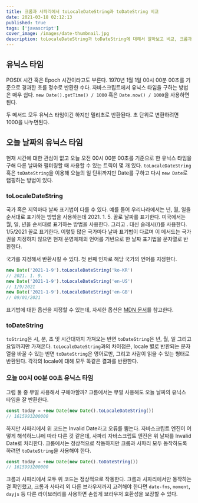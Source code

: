 ```yaml
---
title: 크롬과 사파리에서 toLocaleDateString과 toDateString 비교
date: 2021-03-18 02:12:13
published: true
tags: ['javascript']
cover_image: /images/date-thumbnail.jpg
description: toLocaleDateString과 toDateString에 대해서 알아보고 비교, 크롬과 사파리에서 일어날 수 있는 이슈에 대한 정리
---
```


## 유닉스 타임

POSIX 시간 혹은 Epoch 시간이라고도 부른다. 1970년 1월 1일 00시 00분 00초를 기준으로 경과한 초를 정수로 반환한 수다. 자바스크립트에서 유닉스 타임을 구하는 방법은 매우 쉽다. `new Date().getTime() / 1000` 혹은 `Date.now() / 1000`을 사용하면 된다.

두 메서드 모두 유닉스 타임이긴 하지만 밀리초로 반환된다. 초 단위로 변환하려면 1000을 나누면된다.

## 오늘 날짜의 유닉스 타임

현재 시간에 대한 관심이 없고 오늘 오전 00시 00분 00초를 기준으로 한 유닉스 타임을 구해 다른 날짜와 필터링할 때 사용할 수 있는 트릭이 몇 개 있다. `toLocaleDateString` 혹은 `toDateString`을 이용해 오늘의 일 단위까지만 Date를 구하고 다시 `new Date`로 랩핑하는 방법이 있다.

### toLocaleDateString

국가 혹은 지역마다 날짜 표기법이 다를 수 있다. 예를 들어 우리나라에서는 년, 월, 일을 순서대로 표기하는 방법을 사용하는데 2021. 1. 5. 꼴로 날짜를 표기한다. 미국에서는 월, 일, 년을 순서대로 표기하는 방법을 사용한다. 그리고 . 대신 슬래시(/)를 사용한다. 1/5/2021 꼴로 표기한다. 이렇듯 많은 국가마다 날짜 표기법이 다르며 이 메서드는 국가권을 지정하지 않으면 현재 운영체제의 언어를 기반으로 한 날짜 표기법을 문자열로 반환한다.

국가를 지정해서 반환시킬 수 있다. 첫 번째 인자로 해당 국가의 언어를 지정한다.

```js
new Date('2021-1-9').toLocaleDateString('ko-KR')
// 2021. 1. 9.
new Date('2021-1-9').toLocaleDateString('en-US')
// 1/9/2021
new Date('2021-1-9').toLocaleDateString('en-GB')
// 09/01/2021
```

표기법에 대한 옵션을 지정할 수 있는데, 자세한 옵션은 [MDN 문서](https://developer.mozilla.org/en-US/docs/Web/JavaScript/Reference/Global_Objects/Date/toLocaleDateString)를 참고한다.

### toDateString

`toString`은 시, 분, 초 및 시간대까지 가져오는 반면 `toDateString`은 년, 월, 일 그리고 요일까지만 가져온다. `toLocaleDateString`과의 차이점은, locale 별로 반환되는 문자열을 바꿀 수 있는 반면 `toDateString`은 영어로만, 그리고 사람이 읽을 수 있는 형태로 반환된다. 각각의 locale에 대해 모두 똑같은 결과를 반환한다.

### 오늘 00시 00분 00초 유닉스 타임

그럼 둘 중 무얼 사용해서 구해야할까? 크롬에서는 무얼 사용해도 오늘 날짜의 유닉스 타임을 잘 반환한다.

```js
const today = +new Date(new Date().toLocaleDateString())
// 1615993200000
```

하지만 사파리에서 위 코드는 Invalid Date라고 오류를 뿜는다. 자바스크립트 엔진이 어떻게 해석하느냐에 따라 다른 것 같은데, 사파리 자바스크립트 엔진은 위 날짜를 Invalid Date로 처리한다. 크롬에서는 정상적으로 작동하지만 크롬과 사파리 모두 동작하도록 하려면 `toDateString`을 사용해야 한다.

```js
const today = +new Date(new Date().toDateString())
// 1615993200000
```

크롬과 사파리에서 모두 위 코드는 정상적으로 작동한다. 크롬과 사파리에서만 동작하는걸 확인했고, 크롬과 사파리 외 다른 브라우저까지 고려해야 한다면 `date-fns`, `moment`, `dayjs` 등 다른 라이브러리를 사용하면 손쉽게 브라우저 호환성을 보장할 수 있다.
